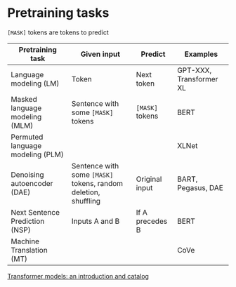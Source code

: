 # Pretraining tasks

`[MASK]` tokens are tokens to predict

| Pretraining task                 | Given input                                                    | Predict         | Examples                |
| -------------------------------- | -------------------------------------------------------------- | --------------- | ----------------------- |
| Language modeling (LM)           | Token                                                          | Next token      | GPT-XXX, Transformer XL |
| Masked language modeling (MLM)   | Sentence with some `[MASK]` tokens                             | `[MASK]` tokens | BERT                    |
| Permuted language modeling (PLM) |                                                                |                 | XLNet                   |
| Denoising autoencoder (DAE)      | Sentence with some `[MASK]` tokens, random deletion, shuffling | Original input  | BART, Pegasus, DAE      |
| Next Sentence Prediction (NSP)   | Inputs A and B                                                 | If A precedes B | BERT                    |
| Machine Translation (MT)         |                                                                |                 | CoVe                    |

[Transformer models: an introduction and catalog](https://arxiv.org/abs/2302.07730)
